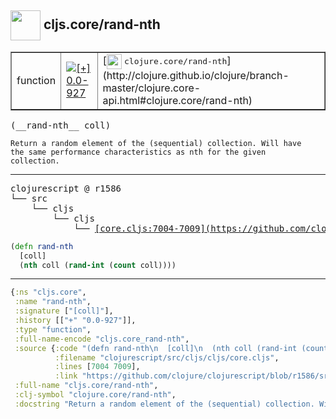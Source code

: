 ## <img width="48px" valign="middle" src="http://i.imgur.com/Hi20huC.png"> cljs.core/rand-nth

 <table border="1">
<tr>
<td>function</td>
<td><a href="https://github.com/cljsinfo/api-refs/tree/0.0-927"><img valign="middle" alt="[+] 0.0-927" src="https://img.shields.io/badge/+-0.0--927-lightgrey.svg"></a> </td>
<td>
[<img height="24px" valign="middle" src="http://i.imgur.com/1GjPKvB.png"> <samp>clojure.core/rand-nth</samp>](http://clojure.github.io/clojure/branch-master/clojure.core-api.html#clojure.core/rand-nth)
</td>
</tr>
</table>

 <samp>
(__rand-nth__ coll)<br>
</samp>

```
Return a random element of the (sequential) collection. Will have
the same performance characteristics as nth for the given
collection.
```

---

 <pre>
clojurescript @ r1586
└── src
    └── cljs
        └── cljs
            └── <ins>[core.cljs:7004-7009](https://github.com/clojure/clojurescript/blob/r1586/src/cljs/cljs/core.cljs#L7004-L7009)</ins>
</pre>

```clj
(defn rand-nth
  [coll]
  (nth coll (rand-int (count coll))))
```


---

```clj
{:ns "cljs.core",
 :name "rand-nth",
 :signature ["[coll]"],
 :history [["+" "0.0-927"]],
 :type "function",
 :full-name-encode "cljs.core_rand-nth",
 :source {:code "(defn rand-nth\n  [coll]\n  (nth coll (rand-int (count coll))))",
          :filename "clojurescript/src/cljs/cljs/core.cljs",
          :lines [7004 7009],
          :link "https://github.com/clojure/clojurescript/blob/r1586/src/cljs/cljs/core.cljs#L7004-L7009"},
 :full-name "cljs.core/rand-nth",
 :clj-symbol "clojure.core/rand-nth",
 :docstring "Return a random element of the (sequential) collection. Will have\nthe same performance characteristics as nth for the given\ncollection."}

```
